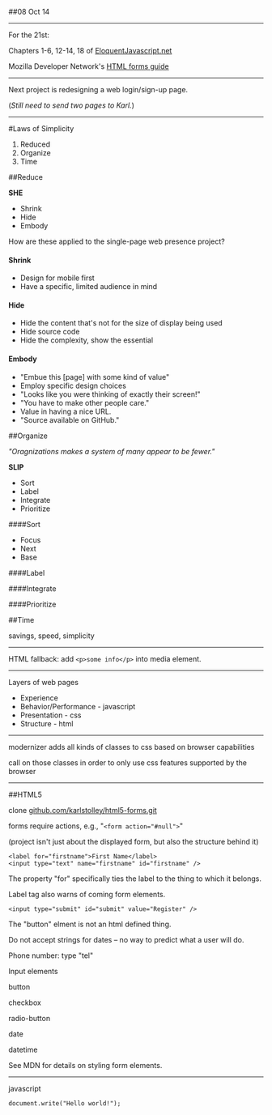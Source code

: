 ##08 Oct 14

----

For the 21st:

  Chapters  1-6, 12-14, 18 of [EloquentJavascript.net](http://eloquentjavascript.net/)

  Mozilla Developer Network's [HTML forms guide](https://developer.mozilla.org/en-US/docs/Web/Guide/HTML/Forms)

----

Next project is redesigning a web login/sign-up page.

  (*Still need to send two pages to Karl.*)

----

#Laws of Simplicity

1. Reduced
2. Organize
3. Time


##Reduce

**SHE**

  * Shrink
  * Hide
  * Embody

How are these applied to the single-page web presence project?

#### Shrink
  * Design for mobile first
  * Have a specific, limited audience in mind

#### Hide
  * Hide the content that's not for the size of display being used
  * Hide source code
  * Hide the complexity, show the essential

#### Embody
  * "Embue this [page] with some kind of value"
  * Employ specific design choices
  * "Looks like you were thinking of exactly their screen!"
  * "You have to make other people care."
  * Value in having a nice URL.
  * "Source available on GitHub."


##Organize

*"Oragnizations makes a system of many appear to be fewer."*

**SLIP**

* Sort
* Label
* Integrate
* Prioritize

####Sort
  * Focus
  * Next
  * Base

####Label

####Integrate

####Prioritize


##Time

savings, speed, simplicity

----

HTML fallback: add `<p>some info</p>` into media element.

----

Layers of web pages

* Experience
* Behavior/Performance - javascript
* Presentation - css
* Structure - html

----

modernizer adds all kinds of classes to css based on browser capabilities

  call on those classes in order to only use css features supported by the browser

----


##HTML5

clone [github.com/karlstolley/html5-forms.git](https://github.com/karlstolley/html5-forms.git)


forms require actions, e.g., "`<form action="#null">`"


(project isn't just about the displayed form, but also the structure behind it)

````
<label for="firstname">First Name</label>
<input type="text" name="firstname" id="firstname" />
````

The property "for" specifically ties the label to the thing to which it belongs.

Label tag also warns of coming form elements.


```
<input type="submit" id="submit" value="Register" />
```

The "button" elment is not an html defined thing.


Do not accept strings for dates &ndash; no way to predict what a user will do.

Phone number: type "tel"

Input elements

  button

  checkbox

  radio-button

  date

  datetime
  

See MDN for details on styling form elements.

----

javascript

```
document.write("Hello world!");
```




